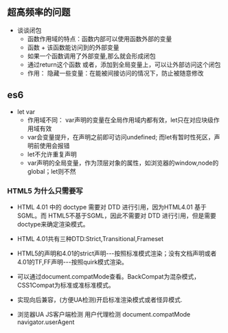 ## 超高频率的问题 
+ 谈谈闭包
  + 函数作用域的特点：函数内部可以使用函数外部的变量
  + 函数 + 该函数能访问到的外部变量
  + 如果一个函数调用了外部变量,那么就会形成闭包
  + 通过return这个函数 或者，添加到全局变量上，可以让外部访问这个闭包
  + 作用： 隐藏一些变量：在能被间接访问的情况下，防止被随意修改


## es6
+ let var
  + 作用域不同： var声明的变量在全局作用域内都有效，let只在对应块级作用域有效
  + var会变量提升，在声明之前即可访问undefined; 而let有暂时性死区，声明前使用会报错
  + let不允许重复声明
  + var声明的全局变量，作为顶层对象的属性，如浏览器的window,node的global；let则不然


















### HTML5 为什么只需要写 <!DOCTYPE HTML>
+ HTML 4.01 中的 doctype 需要对 DTD 进行引用，因为HTML4.01 基于 SGML。而 HTML5不基于SGML，因此不需要对 DTD 进行引用，但是需要 doctype来确定渲染模式。

+ HTML 4.01共有三种DTD:Strict,Transitional,Frameset

+ HTML5的声明和4.01的strict声明---按照标准模式渲染；没有文档声明或者4.01的TF,FF声明---按照quirk模式渲染。

+ 可以通过document.compatMode查看。BackCompat为混杂模式，CSS1Compat为标准或准标准模式。

+ 实现向后兼容，(方便UA检测)开启标准渲染模式或者怪异模式.

+ 浏览器UA  JS客户端检测 用户代理检测  document.compatMode  navigator.userAgent

